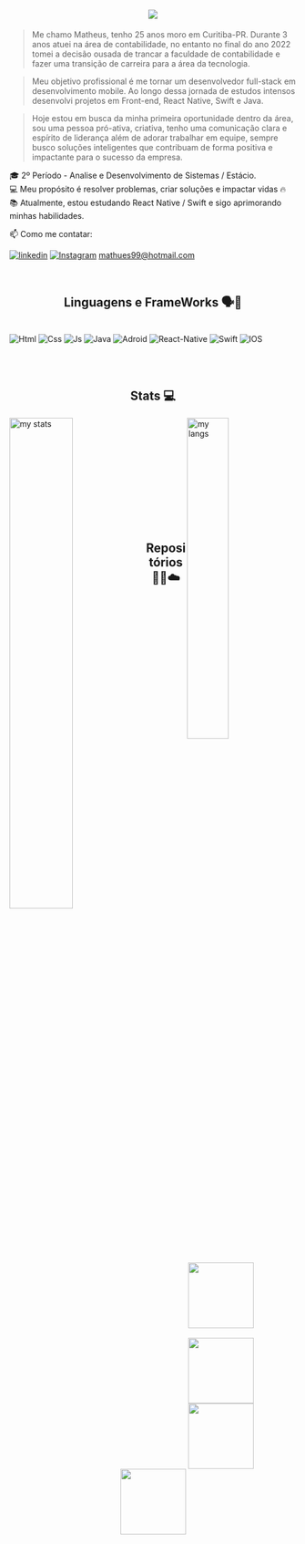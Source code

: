 <h1 align="center">
  <a href="https://git.io/typing-svg">
    <img src="https://readme-typing-svg.herokuapp.com/?lines=+Seja+Muito+Bem-Vindo;;&center=true&size=30">
  </a>
</h1>

> Me chamo Matheus, tenho 25 anos moro em Curitiba-PR. Durante 3 anos atuei na área de contabilidade, no entanto no final do ano 2022 tomei a decisão ousada de trancar a faculdade de contabilidade e fazer uma transição de carreira para a área da tecnologia.

> Meu objetivo profissional é me tornar um desenvolvedor full-stack em desenvolvimento mobile. Ao longo dessa jornada de estudos intensos desenvolvi projetos em Front-end, React Native, Swift e Java.

> Hoje estou em busca da minha primeira oportunidade dentro da área, sou uma pessoa pró-ativa, criativa, tenho uma comunicação clara e espírito de liderança além de adorar trabalhar em equipe, sempre busco soluções inteligentes que contribuam de forma positiva e impactante para o sucesso da empresa.

🎓 2º Período - Analise e Desenvolvimento de Sistemas / Estácio.</br>
💻 Meu propósito é resolver problemas, criar soluções e impactar vidas 🔥</br>
📚 Atualmente, estou estudando React Native / Swift e sigo aprimorando minhas habilidades.
</br>

<div>
 📫 Como me contatar:

[![linkedin](https://img.shields.io/badge/LinkedIn-0077B5?style=for-the-badge&logo=linkedin&logoColor=white)](https://www.linkedin.com/in/matheus-vieira-023177202/)
[![Instagram](https://img.shields.io/badge/Instagram-E4405F?style=for-the-badge&logo=instagram&logoColor=white)](https://www.instagram.com/mathvieiraa/) mathues99@hotmail.com 
</div>

<br>

### <h2 align="center">Linguagens e FrameWorks 🗣️💬</h2>

<div style="display: inline_block"></br>
  <img aling="" alt="Html" src="https://img.shields.io/badge/HTML-239120?style=for-the-badge&logo=html5&logoColor=white"/>
    <img aling="" alt="Css" src="https://img.shields.io/badge/CSS3-1572B6?style=for-the-badge&logo=css3&logoColor=white"/>
    <img aling="" alt="Js" src="https://img.shields.io/badge/JavaScript-F7DF1E?style=for-the-badge&logo=javascript&logoColor=black"/>
    <img aling="" alt="Java" src="https://img.shields.io/badge/Java-ED8B00?style=for-the-badge&logo=openjdk&logoColor=white"/>
    
  
  <img aling="" alt="Adroid" src="https://img.shields.io/badge/Android-3DDC84?style=for-the-badge&logo=android&logoColor=white"/>
  <img aling="" alt="React-Native" src="https://img.shields.io/badge/React_Native-20232A?style=for-the-badge&logo=react&logoColor=61DAFB"/>

  <img aling="" alt="Swift" src="https://img.shields.io/badge/Swift-FA7343?style=for-the-badge&logo=swift&logoColor=white"/>
  <img aling="" alt="IOS" src="https://img.shields.io/badge/iOS-000000?style=for-the-badge&logo=ios&logoColor=white"/>

</div>

<br><br>

### <h2 align="center">Stats 💻</h2>

<div>

  <img alt="my stats" align="left" width="47%" src="https://github-readme-stats.vercel.app/api?username=mathvieira&show_icons=true&theme=cobalt"/>

  <img alt="my langs" align="right" width="38%" src="https://github-readme-stats.vercel.app/api/top-langs/?username=anuraghazra&layout=compact"/>

</div>

<br><br><br><br><br><br><br><br><br><br><br>

### <h2 align="center"> Repositórios 👨‍💻☁️</h2>

<br>

<div  align="center" width="100%">
<a href="https://github.com/mateushcp/Pokedex-iOS-project" title="Front-End">
<img  height="115" src="https://github-readme-stats.vercel.app/api/pin/?username=mateushcp&repo=Pokedex-iOS-project&theme=react&border_color=61dafb&border_radius=10"></a>
</div>

<br>

<div align="center" width="100%">

<a href="https://github.com/mateushcp/Algoritmos-em-C" title="React Native">
<img height="115" src="https://github-readme-stats.vercel.app/api/pin/?username=mateushcp&repo=Algoritmos-em-C&theme=react&border_color=61dafb&border_radius=10">
</a>

<br>

<a href="https://github.com/mateushcp/Refatoracao-de-codigo" title="Swift"> 
<img height="115" src="https://github-readme-stats.vercel.app/api/pin/?username=mateushcp&repo=Refatoracao-de-codigo&theme=react&border_color=61dafb&border_radius=10">
</a>

<br>

<a href="https://github.com/zumrudu-anka/DataStructures" title="Java">
<img height="115" src="https://github-readme-stats.vercel.app/api/pin/?username=mateushcp&repo=POO-avancada&theme=react&border_color=61dafb&border_radius=10">
</a>

</div>

<h3>
  <a href="https://github.com/mathvieira98?tab=repositories" title="Show Repositories"></a>
</h3>
